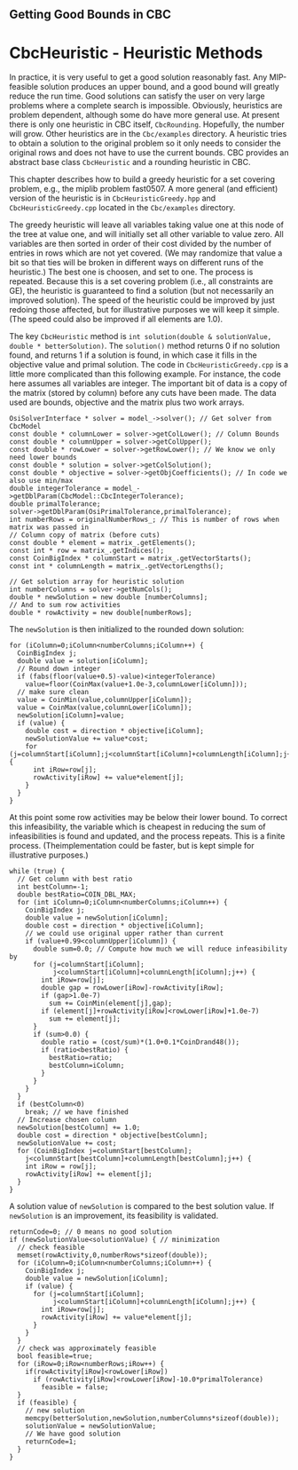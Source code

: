 ## Getting Good Bounds in CBC

# CbcHeuristic - Heuristic Methods

In practice, it is very useful to get a good solution reasonably fast.
Any MIP-feasible solution produces an upper bound, and a good bound will
greatly reduce the run time. Good solutions can satisfy the user on very
large problems where a complete search is impossible. Obviously,
heuristics are problem dependent, although some do have more general
use. At present there is only one heuristic in CBC itself,
`CbcRounding`. Hopefully, the number will grow. Other heuristics are in
the `Cbc/examples` directory. A heuristic tries to obtain a solution
to the original problem so it only needs to consider the original rows
and does not have to use the current bounds. CBC provides an abstract
base class `CbcHeuristic` and a rounding heuristic in CBC.

This chapter describes how to build a greedy heuristic for a set
covering problem, e.g., the miplib problem fast0507. A more general (and
efficient) version of the heuristic is in `CbcHeuristicGreedy.hpp` and
`CbcHeuristicGreedy.cpp` located in the `Cbc/examples` directory.

The greedy heuristic will leave all variables taking value one at this
node of the tree at value one, and will initially set all other variable
to value zero. All variables are then sorted in order of their cost
divided by the number of entries in rows which are not yet covered. (We
may randomize that value a bit so that ties will be broken in different
ways on different runs of the heuristic.) The best one is choosen, and
set to one. The process is repeated. Because this is a set covering
problem (i.e., all constraints are GE), the heuristic is guaranteed to
find a solution (but not necessarily an improved solution). The speed of
the heuristic could be improved by just redoing those affected, but for
illustrative purposes we will keep it simple.(The speed could also be
improved if all elements are 1.0).

The key `CbcHeuristic` method is `int solution(double & solutionValue,
double * betterSolution)`. The `solution()` method returns 0 if no
solution found, and returns 1 if a solution is found, in which case it
fills in the objective value and primal solution. The code in
`CbcHeuristicGreedy.cpp` is a little more complicated than this
following example. For instance, the code here assumes all variables are
integer. The important bit of data is a copy of the matrix (stored by
column) before any cuts have been made. The data used are bounds,
objective and the matrix plus two work arrays.

```
OsiSolverInterface * solver = model_->solver(); // Get solver from CbcModel
const double * columnLower = solver->getColLower(); // Column Bounds
const double * columnUpper = solver->getColUpper();
const double * rowLower = solver->getRowLower(); // We know we only need lower bounds
const double * solution = solver->getColSolution();
const double * objective = solver->getObjCoefficients(); // In code we also use min/max
double integerTolerance = model_->getDblParam(CbcModel::CbcIntegerTolerance);
double primalTolerance;
solver->getDblParam(OsiPrimalTolerance,primalTolerance);
int numberRows = originalNumberRows_; // This is number of rows when matrix was passed in
// Column copy of matrix (before cuts)
const double * element = matrix_.getElements();
const int * row = matrix_.getIndices();
const CoinBigIndex * columnStart = matrix_.getVectorStarts();
const int * columnLength = matrix_.getVectorLengths();

// Get solution array for heuristic solution
int numberColumns = solver->getNumCols();
double * newSolution = new double [numberColumns];
// And to sum row activities
double * rowActivity = new double[numberRows];
```

The `newSolution` is then initialized to the rounded down solution:
```
for (iColumn=0;iColumn<numberColumns;iColumn++) {
  CoinBigIndex j;
  double value = solution[iColumn];
  // Round down integer
  if (fabs(floor(value+0.5)-value)<integerTolerance)
    value=floor(CoinMax(value+1.0e-3,columnLower[iColumn]));
  // make sure clean
  value = CoinMin(value,columnUpper[iColumn]);
  value = CoinMax(value,columnLower[iColumn]);
  newSolution[iColumn]=value;
  if (value) {
    double cost = direction * objective[iColumn];
    newSolutionValue += value*cost;
    for (j=columnStart[iColumn];j<columnStart[iColumn]+columnLength[iColumn];j++) {
      int iRow=row[j];
      rowActivity[iRow] += value*element[j];
    }
  }
}
```

At this point some row activities may be below their lower bound. To
correct this infeasibility, the variable which is cheapest in reducing
the sum of infeasibilities is found and updated, and the process
repeats. This is a finite process. (Theimplementation could be faster,
but is kept simple for illustrative purposes.)

```
while (true) {
  // Get column with best ratio
  int bestColumn=-1;
  double bestRatio=COIN_DBL_MAX;
  for (int iColumn=0;iColumn<numberColumns;iColumn++) {
    CoinBigIndex j;
    double value = newSolution[iColumn];
    double cost = direction * objective[iColumn];
    // we could use original upper rather than current
    if (value+0.99<columnUpper[iColumn]) {
      double sum=0.0; // Compute how much we will reduce infeasibility by
      for (j=columnStart[iColumn];
           j<columnStart[iColumn]+columnLength[iColumn];j++) {
        int iRow=row[j];
        double gap = rowLower[iRow]-rowActivity[iRow];
        if (gap>1.0e-7)
          sum += CoinMin(element[j],gap);
        if (element[j]+rowActivity[iRow]<rowLower[iRow]+1.0e-7)
          sum += element[j];
      }
      if (sum>0.0) {
        double ratio = (cost/sum)*(1.0+0.1*CoinDrand48());
        if (ratio<bestRatio) {
          bestRatio=ratio;
          bestColumn=iColumn;
        }
      }
    }
  }
  if (bestColumn<0)
    break; // we have finished
  // Increase chosen column
  newSolution[bestColumn] += 1.0;
  double cost = direction * objective[bestColumn];
  newSolutionValue += cost;
  for (CoinBigIndex j=columnStart[bestColumn];
    j<columnStart[bestColumn]+columnLength[bestColumn];j++) {
    int iRow = row[j];
    rowActivity[iRow] += element[j];
  }
}
```

A solution value of `newSolution` is compared to the best solution
value. If `newSolution` is an improvement, its feasibility is validated.
```
returnCode=0; // 0 means no good solution
if (newSolutionValue<solutionValue) { // minimization
  // check feasible
  memset(rowActivity,0,numberRows*sizeof(double));
  for (iColumn=0;iColumn<numberColumns;iColumn++) {
    CoinBigIndex j;
    double value = newSolution[iColumn];
    if (value) {
      for (j=columnStart[iColumn];
           j<columnStart[iColumn]+columnLength[iColumn];j++) {
        int iRow=row[j];
        rowActivity[iRow] += value*element[j];
      }
    }
  }
  // check was approximately feasible
  bool feasible=true;
  for (iRow=0;iRow<numberRows;iRow++) {
    if(rowActivity[iRow]<rowLower[iRow])
      if (rowActivity[iRow]<rowLower[iRow]-10.0*primalTolerance)
        feasible = false;
  }
  if (feasible) {
    // new solution
    memcpy(betterSolution,newSolution,numberColumns*sizeof(double));
    solutionValue = newSolutionValue;
    // We have good solution
    returnCode=1;
  }
}
```
